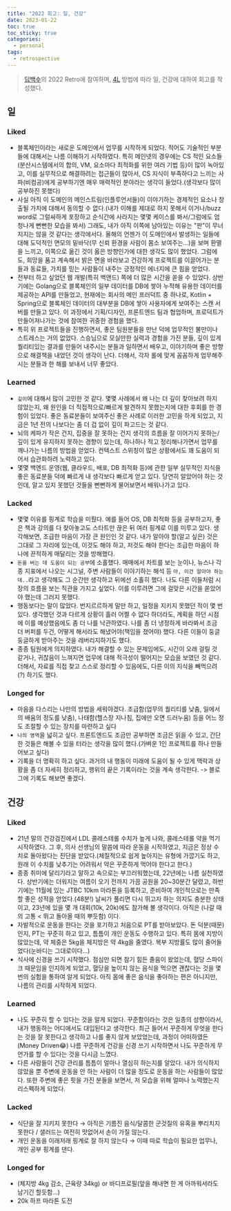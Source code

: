 ```yaml
---
title: "2022 회고: 일, 건강"
date: 2023-01-22
toc: true
toc_sticky: true
categories:
  - personal
tags:
  - retrospective
---
```


> [딥백수](https://deepbaksu.github.io/)의 2022 Retro에 참여하며, [4L](https://www.marimba.team/kr/blog/top-retrospective-templates/) 방법에 따라 일, 건강에 대하여 회고를 작성했다.

## 일

### Liked

- 블록체인이라는 새로운 도메인에서 업무를 시작하게 되었다. 적어도 기술적인 부분들에 대해서는 나름 이해하기 시작하였다. 특히 메인넷의 경우에는 CS 적인 요소들(분산시스템에서의 합의, VM, 요소마다 최적화를 위한 여러 기법 등)이 많이 녹아있고, 이를 실무적으로 해결하려는 접근들이 많아서, CS 지식이 부족하다고 느끼는 사파(비컴공)에게 공부하기엔 매우 매력적인 분야라는 생각이 들었다.(생각보다 많이 공부하진 못했다)
- 사실 아직 이 도메인의 메인스트림(인플루언서들)이 이야기하는 경제적인 요소나 창출될 가치에 대해서 동의할 수 없다.(내가 이해를 제대로 하지 못해서 이거나/buzz word로 그럴싸하게 포장하고 순식간에 사라지는 몇몇 케이스를 봐서/그럼에도 엄청나게 뻔뻔한 모습을 봐서) 그래도, 내가 아직 이쪽에 남아있는 이유는 "판"이 무너지지는 않을 것 같다는 생각에서다. 올해의 언젠가 이 도메인에서 발생하는 일들에 대해 도덕적인 면모의 밑바닥(무 신뢰 환경을 사람이 몸소 보여주는...)을 보며 환멸을 느끼고, 이쪽으로 옮긴 것이 옳은 방향인가에 대한 생각도 많이 했었다. 그럼에도, 희망을 품고 계속해서 밝은 면을 바라보고 건강하게 프로젝트를 이끌어가는 분들과 동료들, 가치를 믿는 사람들이 내주는 긍정적인 에너지에 큰 힘을 얻었다.
- 전부터 하고 싶었던 웹 개발(특히 백앤드) 쪽에 더 많은 시간을 쏟을 수 있었다. 상반기에는 Golang으로 블록체인의 일부 데이터를 DB에 쌓아 누적해 유용한 데이터를 제공하는 API를 만들었고, 현재에는 회사의 메인 프러덕트 중 하나로, Kotlin + Spring으로 블록체인 데이터의 대부분을 DB에 쌓아 사용자에게 보여주는 스캔 서버를 만들고 있다. 이 과정에서 기획/디자인, 프론트엔드 팀과 협업하며, 프로덕트가 만들어져나가는 것에 참여한 귀중한 경험을 했다.
- 특히 위 프로젝트들을 진행하면서, 좋은 팀원분들을 만난 덕에 업무적인 불만이나 스트레스는 거의 없었다. 스승님으로 모실만한 실력과 경험을 가진 분들, 깊이 있게 퀄리티있는 결과를 만들어 내주시는 분들과 일하면서 배우고, 이야기하며 좋은 방향으로 해결책을 내었던 것이 생각이 난다. 더해서, 각자 롤에 맞게 꼼꼼하게 업무해주시는 분들과 한 해를 보내서 너무 좋았다.

### Learned

- `깊이`에 대해서 많이 고민한 것 같다. 몇몇 사례에서 왜 나는 더 깊이 찾아보려 하지 않았는지, 왜 원인을 더 직접적으로/빠르게 발견하지 못했는지에 대한 후회를 한 경험이 있었다. 좋은 동료분들이 보여주신 좋은 사례로 이러한 고민을 하게 되었고, 지금은 1년 전의 나보다는 좀 더 겁 없이 깊이 파고드는 것 같다.
- 뇌의 케파가 작은 건지, 집중을 잘 못하는 건지 생각의 흐름을 잘 이어가지 못하는/깊이 있게 유지하지 못하는 경향이 있는데, 하나하나 적고 정리해나가면서 업무를 깨나가는 나름의 방법을 얻었다. 컨텍스트 스위칭이 많은 상황에서도 꽤 도움이 되어서 습관화하려 노력하고 있다.
- 몇몇 백엔드 운영(웹, 클라우드, 배포, DB 최적화 등)에 관한 일부 실무적인 지식을 좋은 동료분들 덕에 빠르게 내 생각보다 빠르게 얻고 있다. 당연히 알았어야 하는 것인데, 알고 있지 못했던 것들을 뻔뻔하게 물어보면서 배워나가고 있다.

### Lacked

- 몇몇 이유를 핑계로 학습을 미뤘다. 예를 들어 OS, DB 최적화 등을 공부하고자, 좋은 책과 강의를 다 찾아놓고도 스타트만 끊은 뒤 여러 핑계로 이를 미루고 있다. 생각해보면, 조급한 마음이 가장 큰 원인인 것 같다. 내가 알아야 할(알고 싶은) 것은 그대로 그 자리에 있는데, 이것도 해야 하고, 저것도 해야 한다는 조급한 마음이 하나에 끈적하게 매달리는 것을 방해했다.
- `돈을 버는 데 도움이 되는 공부`에 소홀했다. 매매에서 차트를 보는 눈이나, 뉴스나 각종 지표에서 나오는 시그널, 주변 사람들이 이야기하는 해석 등 `아, 이건 알아야 하는데..`라고 생각해도 그 순간만 생각하고 뒤에선 소홀히 했다. 나도 다른 이들처럼 시장의 흐름을 보는 직관을 가지고 싶었다. 이를 이루려면 그에 걸맞은 시간을 쏟았어야 했는데 그러지 못했다.
- 행동보다는 말이 많았다. 번지르르하게 말만 하고, 일정을 지키지 못했던 적이 몇 번 있다. 생각했던 것과 다르게 상황이 흘러 어쩔 수 없다 하더라도, 계획을 하던 시점에 이를 예상했음에도 좀 더 나를 낙관하였다. 나를 좀 더 냉정하게 바라봐서 조금 더 버퍼를 두건, 어떻게 해서라도 해냈어야(책임을 졌어야) 했다. 다른 이들이 둥글둥글하게 받아주는 것을 레버리지하기도 했다.
- 종종 팀원에게 의지하였다. 내가 해결할 수 있는 문제임에도, 시간이 오래 걸릴 것 같거나, 귀찮음이 느껴지면 업무에 대해 적극성이 떨어지는 모습을 보였던 것 같다. 더해서, 자료를 직접 찾고 스스로 정리할 수 있음에도, 다른 이의 지식을 빼먹으려(?) 하기도 했다.

### Longed for

- 마음을 다스리는 나만의 방법을 세워야겠다. 조급함(업무의 퀄리티를 낮춤, 일에서의 배움의 정도를 낮춤), 나태함(헬스장 지나침, 집에만 오면 드러누움) 등을 어느 정도 조절할 수 있는 장치를 마련하고 싶다
- `나의 영역`을 넓히고 싶다. 프론트엔드도 조금만 공부하면 조금은 읽을 수 있고, 간단한 것들은 해볼 수 있을 터라는 생각을 많이 했다.(가벼운 1인 프로젝트를 하나 만들어보고 싶다)
- 기록을 더 명확히 하고 싶다. 과거의 내 행동이 미래에 도움이 될 수 있게 맥락과 상황을 좀 더 자세히 정리하고, 행위의 끝은 기록이라는 것을 계속 생각한다. -> 블로그에 기록도 해보면 좋겠다.

## 건강

### Liked

- 21년 말의 건강검진에서 LDL 콜레스테롤 수치가 높게 나와, 콜레스테롤 약을 먹기 시작하였다. 그 후, 의사 선생님의 말씀에 따라 운동을 시작하였고, 지금은 정상 수치로 돌아왔다는 진단을 받았다.(체질적으로 쉽게 높아지는 유형에 가깝기도 하고, 원래 이 수치를 낮추기는 어려워서 약은 꾸준하게 먹어야 한다고 한다.)
- 종종 취미에 달리기라고 말하고 속으로는 부끄러워했는데, 22년에는 나름 실천하였다. 상반기에는 더워지는 여름이 오기 전까지 가끔 공원을 20~30분간 달렸고, 하반기에는 11월에 있는 JTBC 10km 마라톤을 등록하고, 준비하여 개인적으로는 만족할 좋은 성적을 얻었다.(48분!) 날씨가 풀리면 다시 뛰고자 하는 의지도 충분한 상태이고, 23년에 있을 몇 개 대회(10k, 20k)에도 참가해 볼 생각이다. 아직은 (나갈 때의 고통 < 뛰고 돌아올 때의 뿌듯함) 이다.
- 자발적으로 운동을 한다는 것을 포기하고 처음으로 PT를 받아보았다. 돈 덕분(때문)인지, PT는 꾸준히 하고 있고, 틈틈이 개인 운동도 수행하고 있다. 특히 몸에 지방이 많았는데, 약 체중은 5kg을 체지방은 약 4kg을 줄였다. 복부 지방률도 많이 줄어들었다(눈바디는 그대로이다...)
- 식사에 신경을 쓰기 시작했다. 점심만 되면 참기 힘든 졸음이 왔었는데, 혈당 스파이크 때문임을 인지하게 되었고, 혈당을 높이지 않는 음식을 먹으면 괜찮다는 것을 몇 번의 실험을 통하여 알게 되었다. 아직 몸에 좋은 음식을 좋아하는 편은 아니지만, 나름의 관리를 시작하게 되었다.

### Learned

- 나도 꾸준히 할 수 있다는 것을 알게 되었다. 꾸준함이라는 것은 일종의 성향이라서, 내가 행동하는 어디에서도 대입된다고 생각한다. 최근 들어서 꾸준하게 무엇을 한다는 것을 잘 못한다고 생각하고 나를 좋지 않게 보았었는데, 과정이 어떠하였든(Money Driven😂) 나름 꾸준하게 건강을 신경 쓰기 시작하면서 나도 꾸준하게 무언가를 할 수 있다는 것을 다시금 느꼈다.
- 다른 사람들이 건강 관리를 틈틈이 얼마나 열심히 하는지를 알았다. 내가 의식하지 않았을 뿐 주변에 운동을 안 하는 사람이 더 많을 정도로 운동을 하는 사람들이 많았다. 또한 주변에 좋은 핏을 가진 분들을 보면서, 저 모습을 위해 얼마나 노력했는지 리스펙하게 되었다.

### Lacked

- 식단을 잘 지키지 못한다 → 아직은 기름진 음식/달콤한 군것질의 유혹을 뿌리치지 못한다 / 샐러드는 여전히 맛없어서 손이 가질 않는다.
- 개인 운동을 이래저래 핑계로 잘 하지 않는다 → 이때 따로 학습이 필요한 업무나, 개인 공부 핑계를 댄다.

### Longed for

- (체지방 4kg 감소, 근육량 34kg) or 바디프로필(앞을 해내면 한 게 아까워서라도 남기긴 할듯함…)
- 20k 하프 마라톤 도전

